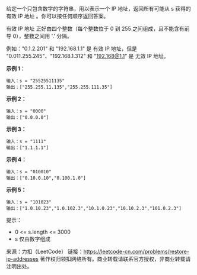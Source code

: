 给定一个只包含数字的字符串，用以表示一个 IP 地址，返回所有可能从 s 获得的 有效 IP 地址 。你可以按任何顺序返回答案。

有效 IP 地址 正好由四个整数（每个整数位于 0 到 255 之间组成，且不能含有前导 0），整数之间用 '.' 分隔。

例如："0.1.2.201" 和 "192.168.1.1" 是 有效 IP 地址，但是 "0.011.255.245"、"192.168.1.312" 和 "192.168@1.1" 是 无效 IP 地址。



**示例 1：**
```
输入：s = "25525511135"
输出：["255.255.11.135","255.255.111.35"]
```
**示例 2：**
```
输入：s = "0000"
输出：["0.0.0.0"]
```
**示例 3：**
```
输入：s = "1111"
输出：["1.1.1.1"]
```
**示例 4：**
```
输入：s = "010010"
输出：["0.10.0.10","0.100.1.0"]
```
**示例 5：**
```
输入：s = "101023"
输出：["1.0.10.23","1.0.102.3","10.1.0.23","10.10.2.3","101.0.2.3"]
```

提示：

* 0 <= s.length <= 3000
* s 仅由数字组成


来源：力扣（LeetCode）
链接：https://leetcode-cn.com/problems/restore-ip-addresses
著作权归领扣网络所有。商业转载请联系官方授权，非商业转载请注明出处。